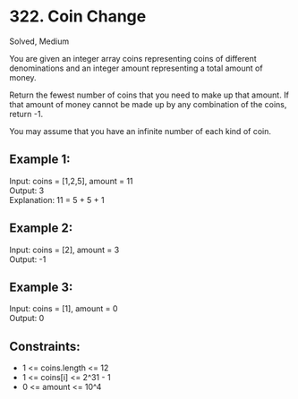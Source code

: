 # 322. Coin Change
Solved, Medium

You are given an integer array coins representing coins of different denominations and an integer amount representing a total amount of money.  

Return the fewest number of coins that you need to make up that amount. If that amount of money cannot be made up by any combination of the coins, return -1.   

You may assume that you have an infinite number of each kind of coin.  

 

Example 1:
---
Input: coins = [1,2,5], amount = 11  
Output: 3  
Explanation: 11 = 5 + 5 + 1  

Example 2:
---
Input: coins = [2], amount = 3  
Output: -1  

Example 3:
---
Input: coins = [1], amount = 0  
Output: 0  
 

Constraints:
---
- 1 <= coins.length <= 12
- 1 <= coins[i] <= 2^31 - 1
- 0 <= amount <= 10^4
